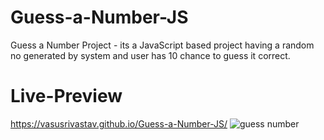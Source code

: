 # Guess-a-Number-JS
Guess a Number Project - its a JavaScript based project having a random no generated by system and user has 10 chance to guess it correct.
# Live-Preview
https://vasusrivastav.github.io/Guess-a-Number-JS/
![guess number](https://github.com/VasuSrivastav/Guess-a-Number-JS/assets/115205203/2bb2ae05-7989-404d-a72e-0263f05bc007)
